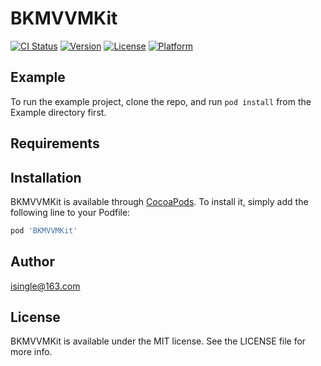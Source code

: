 # BKMVVMKit

[![CI Status](https://img.shields.io/travis/isingle/BKMVVMKit.svg?style=flat)](https://travis-ci.org/isingle/BKMVVMKit)
[![Version](https://img.shields.io/cocoapods/v/BKMVVMKit.svg?style=flat)](https://cocoapods.org/pods/BKMVVMKit)
[![License](https://img.shields.io/cocoapods/l/BKMVVMKit.svg?style=flat)](https://cocoapods.org/pods/BKMVVMKit)
[![Platform](https://img.shields.io/cocoapods/p/BKMVVMKit.svg?style=flat)](https://cocoapods.org/pods/BKMVVMKit)

## Example

To run the example project, clone the repo, and run `pod install` from the Example directory first.

## Requirements

## Installation

BKMVVMKit is available through [CocoaPods](https://cocoapods.org). To install
it, simply add the following line to your Podfile:

```ruby
pod 'BKMVVMKit'
```

## Author

isingle@163.com

## License

BKMVVMKit is available under the MIT license. See the LICENSE file for more info.

